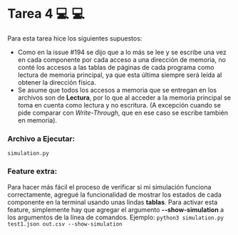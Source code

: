 # Tarea 4 :computer: :computer: 

Para esta tarea hice los siguientes supuestos:
* Como en la issue #194 se dijo que a lo más se lee y se escribe una vez en cada componente por cada acceso a una dirección de memoria, no conté los accesos a las tablas de páginas de cada programa como lectura de memoria principal, ya que esta última siempre será leída al obtener la dirección física.
* Se asume que todos los accesos a memoria que se entregan en los archivos son de **Lectura**, por lo que al acceder a la memoria principal se toma en cuenta como lectura y no escritura. (A excepción cuando se pide comparar con *Write-Through*, que en ese caso se escribe también en memoria).

### Archivo a Ejecutar:
```simulation.py```

### Feature extra:
Para hacer más fácil el proceso de verificar si mi simulación funciona correctamente, agregué la funcionalidad de mostrar los estados de cada componente en la terminal usando unas lindas **tablas**.
Para activar esta feature, simplemente hay que agregar el argumento **--show-simulation** a los argumentos de la línea de comandos. Ejemplo: ```python3 simulation.py test1.json out.csv --show-simulation```

